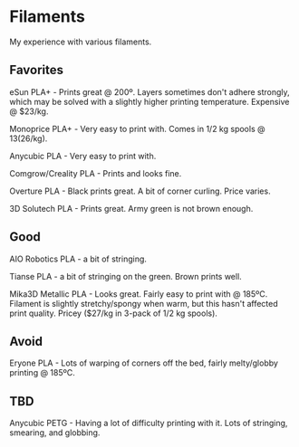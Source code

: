 Filaments
=========

My experience with various filaments.

Favorites
---------

eSun PLA+ - Prints great @ 200º. Layers sometimes don't adhere strongly,
which may be solved with a slightly higher printing temperature.
Expensive @ $23/kg.

Monoprice PLA+ - Very easy to print with. Comes in 1/2 kg spools @
$13 ($26/kg).

Anycubic PLA - Very easy to print with.

Comgrow/Creality PLA - Prints and looks fine.

Overture PLA - Black prints great. A bit of corner curling. Price varies.

3D Solutech PLA - Prints great. Army green is not brown enough.


Good
----

AIO Robotics PLA - a bit of stringing.

Tianse PLA - a bit of stringing on the green. Brown prints well.

Mika3D Metallic PLA - Looks great. Fairly easy to print with @ 185ºC.
Filament is slightly stretchy/spongy when warm, but this hasn't affected
print quality. Pricey ($27/kg in 3-pack of 1/2 kg spools).


Avoid
-----

Eryone PLA - Lots of warping of corners off the bed, fairly melty/globby
printing @ 185ºC.


TBD
---

Anycubic PETG - Having a lot of difficulty printing with it. Lots of
stringing, smearing, and globbing.

